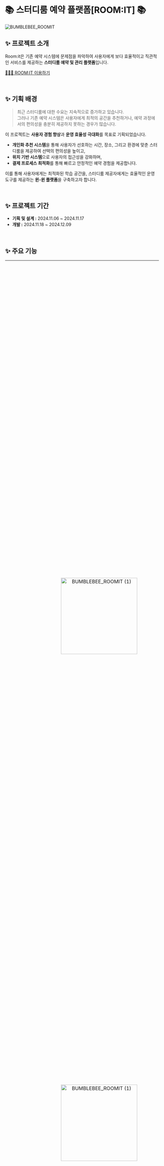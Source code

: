 # 📚 스터디룸 예약 플랫폼[ROOM:IT] 📚
![BUMBLEBEE_ROOMIT](https://github.com/user-attachments/assets/1e5ef171-c9d0-48e9-9960-7945c5be25dc)

## ✨ 프로젝트 소개
Room:it은 기존 예약 시스템에 문제점을 파악하여 사용자에게 보다 효율적이고 
직관적인 서비스를 제공하는 **스터디룸 예약 및 관리 플랫폼**입니다.

[🙋🏻‍♀ ROOM:IT 이용하기](https://d2tci4aoquuc80.cloudfront.net/) 

<br>

## ✨ 기획 배경
> 최근 스터디룸에 대한 수요는 지속적으로 증가하고 있습니다. <br>
그러나 기존 예약 시스템은 사용자에게 최적의 공간을 추천하거나, 예약 과정에서의 편의성을 충분히 제공하지 못하는 경우가 많습니다.

이 프로젝트는 **사용자 경험 향상**과 **운영 효율성 극대화**를 목표로 기획되었습니다.

- **개인화 추천 시스템**을 통해 사용자가 선호하는 시간, 장소, 그리고 환경에 맞춘 스터디룸을 제공하여 선택의 편의성을 높이고,
- **위치 기반 시스템**으로 사용자의 접근성을 강화하며,
- **결제 프로세스 최적화**를 통해 빠르고 안정적인 예약 경험을 제공합니다.

이를 통해 사용자에게는 최적화된 학습 공간을, 스터디룸 제공자에게는 효율적인 운영 도구를 제공하는 **윈-윈 플랫폼**을 구축하고자 합니다.


<br>

## ✨ 프로젝트 기간
- **기획 및 설계 :** 2024.11.06 ~ 2024.11.17
- **개발 :** 2024.11.18 ~ 2024.12.09


<br>


## ✨ 주요 기능

<table style="min-width: 100% !important; max-width: 830px !important; border-collapse: collapse;">
  <!-- 위치 기반 시스템 -->
  <tr>
    <td align="center" valign="middle" width="50%">
      <img src="https://github.com/user-attachments/assets/12b46936-ef51-47f6-be97-bf83f4082ebf" alt="BUMBLEBEE_ROOMIT (1)" width="250" />
    </td>
    <td align="center" valign="middle" width="50%">
      <p>
        <strong>✅ 위치 기반 시스템</strong><br><br>
        사용자의 현재 위치를 기반으로 근처에 있는 스터디룸을 지도에 표시하여, 위치를 시각적으로 확인할 수 있습니다. <br><br>
        사용자가 지도를 이동시키면, 해당 위치를 기준으로 근처 스터디룸을 리스트로 확인할 수 있습니다.
      </p>
    </td>
  </tr>

  <!-- 맞춤형 추천 시스템 -->
  <tr>
    <td align="center" valign="middle" width="50%">
      <img src="https://github.com/user-attachments/assets/a0c1f445-789f-4d82-b494-6e8f97e31878" alt="BUMBLEBEE_ROOMIT (1)" width="250">
    </td>
    <td align="center" valign="middle" width="50%">
      <p>
        <strong>✅ 맞춤형 추천 시스템</strong><br><br>
        사용자의 이용 내역을 기반으로 새로운 스터디룸을 추천받을 수 있습니다. <br>
      </p>
    </td>
  </tr>

  <!-- 검색 필터링 -->
  <tr>
    <td align="center" valign="middle" width="50%">
      <img src="https://github.com/user-attachments/assets/83fdfe74-8389-4ddb-9d89-9ec64b1b4756" alt="BUMBLEBEE_ROOMIT (1)" width="250">
    </td>
    <td align="center" valign="middle" width="50%">
      <p>
        <strong>✅ 검색 필터링</strong><br><br>
        원하는 장소 / 날짜 / 시간 / 인원수를 선택하여 예약 가능한 스터디룸을 찾을 수 있습니다. <br><br>
        스터디룸 상세 페이지에서도 예약 가능한 날짜와 시간, 인원수를 선택 및 수정할 수 있습니다.
      </p>
    </td>
  </tr>

  <!-- 1:1 채팅 -->
  <tr>
    <td align="center" valign="middle" width="50%">
        <img src="https://github.com/user-attachments/assets/ac22fbd7-241a-4970-b452-2b89420fdbf5" alt="BUMBLEBEE_ROOMIT (1)" width="600">
    </td>
    <td align="center" valign="middle" width="50%">
      <p>
        <strong>✅ 1:1 채팅</strong><br><br>
        사용자는 실시간으로 호스트와 소통할 수 있으며, <br> 예약 관련 문의나 이용 시 요청 사항을 즉시 답변받을 수 있습니다. 
      </p>
    </td>
  </tr>
</table>



<br>

## ✨ 기술 스택

<table>
<tr>
 <td align="center">언어</td>
 <td>
  <img src="https://img.shields.io/badge/Typescript-3178c6?style=for-the-badge&logo=TypeScript&logoColor=ffffff"/>&nbsp
 </td>
</tr>
<tr>
 <td align="center">라이브러리</td>
 <td>
  <img src="https://img.shields.io/badge/React-61DAFB?style=for-the-badge&logo=React&logoColor=ffffff"/>&nbsp
 </td>
</tr>
<tr>
 <td align="center">빌드</td>
 <td>
    <img src="https://img.shields.io/badge/Vite-646cff?style=for-the-badge&logo=Vite&logoColor=white"/>&nbsp
</tr>
<tr>
 <td align="center">라우터</td>
 <td>
  <img src="https://img.shields.io/badge/React%20Router%20Dom-CA4245?style=for-the-badge&logo=ReactRouter&logoColor=white">
 </td>
</tr>
<tr>
 <td align="center">상태관리</td>
 <td>
  <img src="https://img.shields.io/badge/TanStack%20Query-FF4154?style=for-the-badge&logo=ReactQuery&logoColor=white"/>&nbsp
  <img src="https://img.shields.io/badge/Zustand-EA5A47?style=for-the-badge&logo=Zustand&logoColor=white">&nbsp
</tr>
<tr>
 <td align="center">API</td>
 <td>
  <img src="https://img.shields.io/badge/axios-5a29e4?style=for-the-badge&logo=axios&logoColor=white"/>&nbsp
</tr>
<tr>
 <td align="center">실시간 통신</td>
 <td>
  <img src="https://img.shields.io/badge/SockJS-000000?style=for-the-badge&logo=SockJS&logoColor=white"/>&nbsp
  <img src="https://img.shields.io/badge/STOMP-FF8000?style=for-the-badge&logo=apachekafka&logoColor=white"/>&nbsp
  <img src="https://img.shields.io/badge/WebSocket-0078D7?style=for-the-badge&logo=websocket&logoColor=white"/>&nbsp
  <img src="https://img.shields.io/badge/SSE-FFAA00?style=for-the-badge&logo=serverless&logoColor=white"/>&nbsp
 </td>
</tr>
<tr>
 <td align="center">스타일링</td>
 <td>
  <img src="https://img.shields.io/badge/Tailwind CSS-06b6d4?style=for-the-badge&logo=TailwindCSS&logoColor=white"/>&nbsp
</tr>
<tr>
 <td align="center">포매터</td>
 <td>
  <img src="https://img.shields.io/badge/Prettier-f7b93e?style=for-the-badge&logo=Prettier&logoColor=white"/>&nbsp 
 </td>
</tr>
<tr>
 <td align="center">린터</td>
 <td>
 <img src="https://img.shields.io/badge/ESLint-4b32c3?style=for-the-badge&logo=ESLint&logoColor=white"/>
 </td>
</tr>
<tr>
 <td align="center">패키지 매니저</td>
 <td>
  <img src="https://img.shields.io/badge/npm-cb3837.svg?style=for-the-badge&logo=npm&logoColor=white"/>&nbsp 
 </td>
</tr>
<tr>
 <td align="center">배포</td>
 <td>
    <img src="https://img.shields.io/badge/GitHub%20Actions-2088FF?style=for-the-badge&logo=githubactions&logoColor=white"/>&nbsp
  <img src="https://img.shields.io/badge/AWS%20S3-569A31?style=for-the-badge&logo=amazonaws&logoColor=white"/>&nbsp
</tr>
<tr>
 <td align="center">협업 도구</td>
 <td>
  <img src="https://img.shields.io/badge/GitHub-181717?style=for-the-badge&logo=github&logoColor=white"/>&nbsp
  <img src="https://img.shields.io/badge/Figma-F24E1E?style=for-the-badge&logo=figma&logoColor=white"/>&nbsp
  <img src="https://img.shields.io/badge/Slack-4A154B?style=for-the-badge&logo=slack&logoColor=white"/>&nbsp
  <img src="https://img.shields.io/badge/Notion-000000?style=for-the-badge&logo=notion&logoColor=white"/>&nbsp
  <img src="https://img.shields.io/badge/Discord-5865F2?style=for-the-badge&logo=discord&logoColor=white"/>&nbsp
 </td>
</tr>
</table>

<br>

## ✨ 아키텍처
![BUMBLEBEE_ROOMIT (1)](https://github.com/user-attachments/assets/bfbc0e85-5a70-42e0-abc5-e5861048ea00)

<br>

## ✨ 프로젝트 구조
```
📦WEB1_2_BUMBLEBEE_FE
 ┣ 📂.github
 ┣ 📂public
 ┣ 📂src
 ┃ ┣ 📂apis //API 요청 함수와 관련 설정을 관리하는 폴더
 ┃ ┣ 📂assets //프로젝트에서 사용하는 정적 파일 (이미지, 폰트, 아이콘 등)을 관리하는 폴더
 ┃ ┃ ┣ 📂icons
 ┃ ┃ ┣ 📂images
 ┃ ┣ 📂components //공통 UI 컴포넌트를 담은 폴더
 ┃ ┣ 📂constants //공통으로 사용되는 상수들을 정의한 파일을 관리하는 폴더
 ┃ ┣ 📂layouts //전체 페이지 레이아웃을 구성하는 컴포넌트를 담은 폴더
 ┃ ┣ 📂pages //라우팅 단위의 페이지 컴포넌트를 관리하는 폴더
 ┃ ┃ ┣ 📂MainPage 
 ┃ ┃ ┃ ┣ 📂components //해당 페이지 내 사용하는 컴포넌트를 관리하는 폴더
 ┃ ┃ ┃ ┣ 📂hooks //해당 페이지에서 사용되는 custom hooks를 관리하는 폴더
 ┃ ┃ ┃ ┗ 📜index.tsx
 ┃ ┣ 📂routes //라우팅 경로 설정과 관련된 코드를 담은 폴더
 ┃ ┣ 📂store //전역 상태 로직을 관리하는 폴더
 ┃ ┣ 📂styles //전역 스타일이나 스타일 관련 설정 파일을 관리하는 폴더
 ┃ ┣ 📂typings //전역으로 사용되는 타입들을 관리하는 폴더
 ┃ ┣ 📂utils //공통으로 사용되는 유틸리티 함수들을 관리하는 폴더
 ┃ ┣ 📜index.css
 ┃ ┣ 📜main.tsx
 ┃ ┗ 📜vite-env.d.ts
 ┣ 📜.env
 ┣ 📜.env.default
 ┣ 📜.eslintrc.cjs
 ┣ 📜.gitignore
 ┣ 📜.prettierrc
 ┣ 📜README.md
 ┣ 📜index.html
 ┣ 📜package-lock.json
 ┣ 📜package.json
 ┣ 📜postcss.config.js
 ┣ 📜tailwind.config.ts
 ┣ 📜tsconfig.app.json
 ┣ 📜tsconfig.eslint.json
 ┣ 📜tsconfig.json
 ┣ 📜tsconfig.node.json
 ┗ 📜vite.config.ts
```

<br>

## ✨ 개발 문서

<details><summary>ERD</summary>

![BUMBLEBEE_ROOMIT (1)](https://cdn.discordapp.com/attachments/1305460123199733782/1319622097110040637/PNG.png?ex=6766a159&is=67654fd9&hm=b7f6f4ea5989f57f5b77fac96e03c9eb9b2c469635707ac33bd30a5bf696c0f2&)
</details>

<details><summary>API 명세서
</summary>

- [API 명세서](https://woolly-gibbon-9ce.notion.site/API-169829f77c368146856bca2c7056fb49?pvs=4)
</details>


<details><summary>요구사항 명세서
</summary>
  
- [요구사항 명세서](https://docs.google.com/spreadsheets/d/1okDecrOy3IyNDzQJUQo8r5FMesHM5_8YqJADU3KgN8g/edit?gid=0#gid=0)
</details>


<details><summary>컨벤션
</summary>
  
- [팀 규칙](https://woolly-gibbon-9ce.notion.site/169829f77c36810cbaa6e5b2e0851a2d?pvs=4)
- [공통 커밋 컨벤션](https://woolly-gibbon-9ce.notion.site/Git-Commit-Message-Convention-169829f77c3681edb626c2eedf8ec703?pvs=4)
- [프론트엔드 코드 컨벤션](https://woolly-gibbon-9ce.notion.site/Code-Convention-169829f77c3681059b28d4a71977b5fc?pvs=4)
- [벡엔드 코드 컨벤션](https://woolly-gibbon-9ce.notion.site/169829f77c36814d82adc37af5825b45?pvs=4)
</details>

<br>

## ✨ 팀 소개

|                           FE                             |                           FE                           |                            FE                  |
|:----------------------------------------------------------:|:----------------------------------------------------------:|:----------------------------------------------------------:|
| ![](https://avatars.githubusercontent.com/u/101979788?v=4) | ![](https://avatars.githubusercontent.com/u/108066931?v=4) | ![](https://avatars.githubusercontent.com/u/175666834?v=4) |
|                           Team Leader                            |                           Git Admin                           |                            Developer & Clerk                            |
|         [이은수](https://github.com/eunjju2)          |          [조현진](https://github.com/JOEIH)           |           [최성령](https://github.com/ryeong9)            |
| 메인 페이지 (지도)<br>스터디룸 검색 및 조회 페이지<br>예약 및 결제 페이지<br>1:1 실시간 채팅 | 사용자 / 사업자 마이페이지<br>리뷰 작성 및 관리 페이지<br>알림 페이지<br>실시간 알림 | 사용자 / 사업자 회원가입<br>사용자 (소셜) / 사업자 로그인<br>사업장 등록 및 수정 페이지<br>사업장 상세 페이지 |


|                          BE                           |                            BE                          |               BE                |                             BE                             |
|:---------------------------------------------------------:|:----------------------------------------------------------:|:--------------------------------:|:-----------------------------------------------------------:|
| ![](https://avatars.githubusercontent.com/u/176664628?v=4) | ![](https://avatars.githubusercontent.com/u/178239395?v=4) | ![](https://avatars.githubusercontent.com/u/134962465?v=4) |  ![](https://avatars.githubusercontent.com/u/97494494?v=4)  |
|                          Team Leader                           |                            PM                           |               AWS Admin                |                             Developer & Clerk                             |
|             [강시영](https://github.com/Si-rauis)              |         [이중호](https://github.com/bung-dev)          | [이시현](https://github.com/CryingPerson) |           [이용준](https://github.com/usingjun)           |
| 사업자 관리<br>스터디룸 작성 및 관리 페이지<br>(검색 필터링)<br>Docker 컨테이너화<br>테스트 툴 연결 (K6, Grafana)<br>SSL 인증 | SpringSecurity / OAuth2 <br>Refresh Token<br>Rotation 레디스 저장<br>분산락을 통한 동시성 제어<br>결제 시스템 | 사용자 마이페이지<br>리뷰 작성 및 관리 페이지<br>실시간 알림 (SSE)<br>CI/CD<br>머신 러닝 추천 시스템<br>(Hybrid filtering) | 사업장 등록 및 상세 페이지<br>(카카오 지도 api)<br>레디스 pub/sub, 임시 저장소<br>활용한 실시간 1대 1 채팅<br>(WebSocket, STOMP) |
